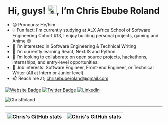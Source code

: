 <h1 align="center">Hi, guys! <img src="https://github.com/wervlad/wervlad/assets/24524555/766d336d-b87d-44ba-807c-c51de2bc6b4d" width="28px" alt="👋">, I’m Chris Ebube Roland</h1>

- 😊 Pronouns: He/him
- 💡 Fun fact: I'm currently studying at ALX Africa School of Software Engineering Cohort #13, I enjoy building personal projects, gaming and Anime 😊
- 👀 I’m interested in Software Engineering & Technical Writing
- 🌱 I’m currently learning React, NextJS and Python.
- 💞️ I’m looking to collaborate on open source projects, hackathons, internships, and entry-level opportunities.
- 💼 Job interests: Software Engineer, Front-end Engineer, or Technical Writer (All at Intern or Junior level).
- 📫 Reach me at; chrisebuberoland@gmail.com

[![Website Badge](https://img.shields.io/badge/-chrisroland.hashnode.dev-000000?style=for-the-badge&logo=Google-Chrome&logoColor=white&link=https://chrisroland.hashnode.dev)](https://chrisroland.hashnode.dev) [![Twitter Badge](https://img.shields.io/badge/-@ChrisEbubeRolnd-1ca0f1?style=for-the-badge&logo=twitter&logoColor=white&link=https://twitter.com/ChrisEbubeRolnd)](https://twitter.com/ChrisEbubeRolnd) <a href="https://www.linkedin.com/in/chrisebuberoland">
        <img src="https://img.shields.io/badge/LinkedIn-blue?style=flat-square&logo=linkedin" alt="LinkedIn">
    </a>
<p align="left"> <img src="https://komarev.com/ghpvc/?username=ChrisRoland" alt="ChrisRoland" /> </p>

---

| <img align="center" src="https://github-readme-stats.vercel.app/api?username=ChrisRoland&show_icons=true&include_all_commits=true&hide_border=true" alt="Chris's GitHub stats" /> | <img align="center" src="https://github-readme-stats.vercel.app/api/top-langs/?username=ChrisRoland&langs_count=8&layout=compact&hide_border=true" alt="Chris's GitHub stats" /> |
| ------------- | ------------- |




<!---
ChrisRoland/ChrisRoland is a ✨ special ✨ repository because its `README.md` (this file) appears on your GitHub profile.
You can click the Preview link to take a look at your changes.
--->
